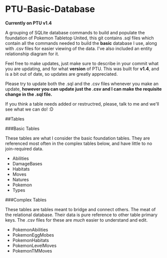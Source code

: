 # PTU-Basic-Database
**Currently on PTU v1.4**

A grouping of SQLite database commands to build and populate the foundation of Pokemon Tabletop United, this git contains .sql files which contain all the commands needed to build the **basic** database I use, along with .csv files for easier viewing of the data. I've also included an entity relationship diagram for it.

Feel free to make updates, just make sure to describe in your commit what you are updating, and for what **version** of PTU. This was built for **v1.4**, and is a bit out of date, so updates are greatly appreciated.

Please try to update both the .sql and the .csv files whenever you make an update, **however you can update just the .csv and I can make the requisite change in the .sql file.**

If you think a table needs added or restructred, please, talk to me and we'll see what we can do! :D

##Tables

###Basic Tables

These tables are what I consider the basic foundation tables. They are referenced most often in the complex tables below, and have little to no join-required data.

- Abilities
- DamageBases
- Habitats
- Moves
- Natures
- Pokemon
- Types

###Complex Tables

These tables are tables meant to bridge and connect others. The meat of the relational database. Their data is pure reference to other table primary keys. The .csv files for these are *much* easier to understand and edit.

- PokemonAbilities
- PokemonEggMobes
- PokemonHabitats
- PokemonLevelMoves
- PokemonTMMoves

